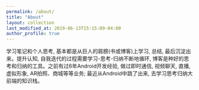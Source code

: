 ```yaml
---
permalink: /about/
title: "About"
layout: collection
last_modified_at: 2019-06-13T15:15:09-04:00
author_profile: true
---
```


学习笔记和个人思考, 基本都是从巨人的肩膀(书或博客)上学习, 总结, 最后沉淀出来。提升认知, 自我迭代的过程需要学习-思考-归纳不断地循环, 博客是种好的思考和归纳的工具。之前有过6年Android开发经验, 做过即时通信, 视频聊天, 直播, 虚拟形象, AR拍照、商城等等业务; 最近从Android中跳了出来, 去学习思考归纳大前端的知识栈。
